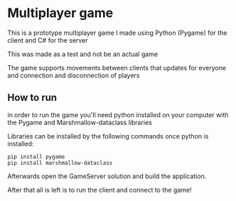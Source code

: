 # Multiplayer game
This is a prototype multiplayer game I made using Python (Pygame) for the client and C# for the server

This was made as a test and not be an actual game

The game supports movements between clients that updates for everyone and connection and disconnection of players

## How to run
in order to run the game you'll need python installed on your computer with the Pygame and Marshmallow-dataclass libraries

Libraries can be installed by the following commands once python is installed:
```
pip install pygame
pip install marshmallow-dataclass
```

Afterwards open the GameServer solution and build the application.

After that all is left is to run the client and connect to the game!
